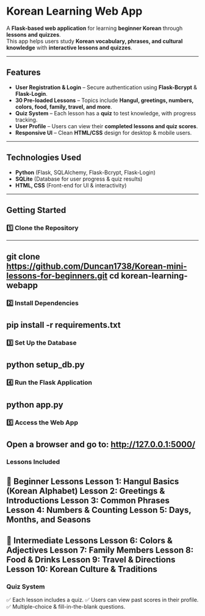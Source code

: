#  Korean Learning Web App 

A **Flask-based web application** for learning **beginner Korean** through **lessons and quizzes**.  
This app helps users study **Korean vocabulary, phrases, and cultural knowledge** with **interactive lessons and quizzes**.

---

##  Features
- **User Registration & Login** – Secure authentication using **Flask-Bcrypt** & **Flask-Login**.  
- **30 Pre-loaded Lessons** – Topics include **Hangul, greetings, numbers, colors, food, family, travel, and more**.  
- **Quiz System** – Each lesson has a **quiz** to test knowledge, with progress tracking.  
- **User Profile** – Users can view their **completed lessons and quiz scores**.  
- **Responsive UI** – Clean **HTML/CSS** design for desktop & mobile users.  

---

## Technologies Used
- **Python** (Flask, SQLAlchemy, Flask-Bcrypt, Flask-Login)
- **SQLite** (Database for user progress & quiz results)
- **HTML, CSS** (Front-end for UI & interactivity)

---

## Getting Started

### 1️⃣ Clone the Repository
---
git clone https://github.com/Duncan1738/Korean-mini-lessons-for-beginners.git
cd korean-learning-webapp
---
### 2️⃣ Install Dependencies
pip install -r requirements.txt
---
### 3️⃣ Set Up the Database
python setup_db.py
---
### 4️⃣ Run the Flask Application
python app.py
---
### 5️⃣ Access the Web App
Open a browser and go to:
http://127.0.0.1:5000/
---
### Lessons Included
📌 Beginner Lessons
Lesson 1: Hangul Basics (Korean Alphabet)
Lesson 2: Greetings & Introductions
Lesson 3: Common Phrases
Lesson 4: Numbers & Counting
Lesson 5: Days, Months, and Seasons
---
📌 Intermediate Lessons
Lesson 6: Colors & Adjectives
Lesson 7: Family Members
Lesson 8: Food & Drinks
Lesson 9: Travel & Directions
Lesson 10: Korean Culture & Traditions
---
### Quiz System
✅ Each lesson includes a quiz.
✅ Users can view past scores in their profile.
✅ Multiple-choice & fill-in-the-blank questions.
